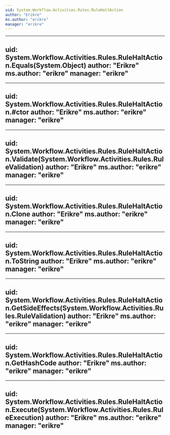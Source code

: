 ```yaml
---
uid: System.Workflow.Activities.Rules.RuleHaltAction
author: "Erikre"
ms.author: "erikre"
manager: "erikre"
---
```


---
uid: System.Workflow.Activities.Rules.RuleHaltAction.Equals(System.Object)
author: "Erikre"
ms.author: "erikre"
manager: "erikre"
---

---
uid: System.Workflow.Activities.Rules.RuleHaltAction.#ctor
author: "Erikre"
ms.author: "erikre"
manager: "erikre"
---

---
uid: System.Workflow.Activities.Rules.RuleHaltAction.Validate(System.Workflow.Activities.Rules.RuleValidation)
author: "Erikre"
ms.author: "erikre"
manager: "erikre"
---

---
uid: System.Workflow.Activities.Rules.RuleHaltAction.Clone
author: "Erikre"
ms.author: "erikre"
manager: "erikre"
---

---
uid: System.Workflow.Activities.Rules.RuleHaltAction.ToString
author: "Erikre"
ms.author: "erikre"
manager: "erikre"
---

---
uid: System.Workflow.Activities.Rules.RuleHaltAction.GetSideEffects(System.Workflow.Activities.Rules.RuleValidation)
author: "Erikre"
ms.author: "erikre"
manager: "erikre"
---

---
uid: System.Workflow.Activities.Rules.RuleHaltAction.GetHashCode
author: "Erikre"
ms.author: "erikre"
manager: "erikre"
---

---
uid: System.Workflow.Activities.Rules.RuleHaltAction.Execute(System.Workflow.Activities.Rules.RuleExecution)
author: "Erikre"
ms.author: "erikre"
manager: "erikre"
---
